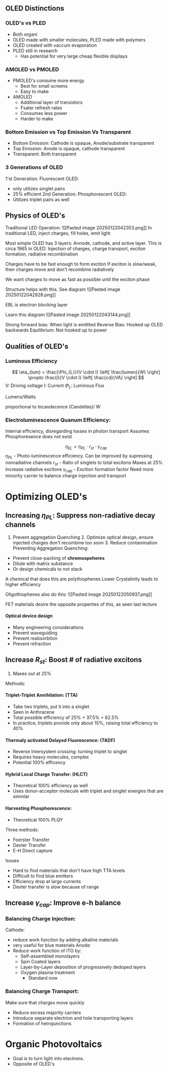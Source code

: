 ## OLED Distinctions
### OLED's vs PLED

- Both organi
- OLED made with smaller molecules, PLED made with polymers
- OLED created with vaccum evaporation
- PLED still in research
	- Has potential for very large cheap flexible displays

### AMOLED vs PMOLED
- PMOLED's consume more energy
	- Best for small screens
	- Easy to make
- AMOLED
	- Additional layer of transistors
	- Fsater refresh rates
	- Consumes less power 
	- Harder to make

### Bottom Emission vs Top Emission Vs Transparent
- Bottom Emission: Cathode is opaque, Anode/substrate transparent
- Top Emission: Anode is opaque, cathode transparent 
- Transparent: Both transparent 

### 3 Generations of OLED
1'st Generation: Fluorescent OLED:
- only utilizes singlet pairs
- 25% efficient
2nd Generation: Phosphorescent OLED:
- Utilizes triplet pairs as well

## Physics of OLED's
Traditional LED Operation:
![[Pasted image 20250122042353.png]]
In traditional LED, inject charges, fill holes, emit light


Most simple OLED has 3 layers: Annode, cathode, and active layer. This is circa 1965
In OLED: Injection of charges, charge transport, exciton formation, radiative recombination


Charges have to be fast enough to form exciton 
If exciton is slow/weak, then charges move and don't recombine radiatively

We want charges to move as fast as possible until the exciton phase

Structure helps with this. See diagram ![[Pasted image 20250122042928.png]]

EBL is electron blocking layer


Learn this diagram
![[Pasted image 20250122043144.png]]

Strong forward bias: When light is emittted
Reverse Bias: Hooked up OLED backwards
Equilibrium: Not hooked up to power


## Qualities of OLED's

### Luminous Efficiency 

$$
\eta_{lum} = \frac{\Phi_{L}}{V \cdot I} \left[ \frac{lumen}{W} \right] \propto \frac{i}{V \cdot I} \left[ \frac{cd}{VA} \right]
$$
V: Driving voltage
I: Current
$\Phi_{L}$: Luminous Flux

Lumens/Watts

proportional to Incandecence (Candellas)/ W

### Electroluminescence Quanum Efficiency:
Internal efficiency, disregarding losses in photon transport
Assumes Phosphoresence does not exist

$$
\eta_{EL} = \eta_{PL} \cdot r_{st} \cdot \gamma_{cap}
$$
$\eta_{PL}$ - Photo-luminescence efficiency. 
	Can be improved by supressing nonradiative channels
$r_{st}$ - Ratio of singlets to total excitons
	Maxes at 25%
	Increase radiative excitons
$\gamma_{cap}$ - Excition formation factor
	 Need more minority carrier to balance charge injection and transport


# Optimizing OLED's
## Increasing $\eta_{PL}$: Suppress non-radiative decay channels
1.  Prevent aggregation Quenching 
	2. Optimize optical design, ensure injected charges don't recombine too soon 
	3. Reduce contamination
Preventing Aggregation Quenching:
- Prevent close-packing of **chromospeheres**
- Dilute with matrix substance
- Or design chemicals to not stack 

A chemical that does this are polythiophenes
Lower Crystalinity leads to higher efficiency

Oligothiophenes also do this:
![[Pasted image 20250122050937.png]]

FET materials desire the opposite properties of this, as seen last lecture

#### Optical device design 
- Many engineering considerations
- Prevent waveguiding 
- Prevent reabsorbtion
- Prevent refraction
## Increase $R_{st}$: Boost # of radiative excitons
1. Maxes out at 25%

Methods:
#### Triplet-Triplet Annihilation: (TTA)
- Take two triplets, put it into a singlet
- Seen in Anthracene
- Total possible efficiency of 25% + 37.5% = 62.5% 
- In practice, triplets provide only about 15%, raising total efficiency to 40%

#### Thermaly activated Delayed Fluorescence: (TADF)
- Reverse Intersystem crossing: turning triplet to singlet
- Requires heavy molecules, complex
- Potential 100% efficency

#### Hybrid Local Charge Transfer: (HLCT)
- Theoretical 100% efficiency as well
- Uses donor-acceptor molecule with triplet and singlet energies that are siminlar

#### Harvesting Phosphorescence:
- Theoretical 100% PLQY

Three methods:
- Foerster Transfer
- Dexter Transfer
- E-H Direct capture

Issues
- Hard to find materials that don't have high TTA levels
- Difficult to find blue emitters
- Efficiency drop at large currents 
- Dexter transfer is slow because of range

## Increase $\gamma_{cap}$: Improve e-h balance
### Balancing Charge Injection:
 Cathode:
 - reduce work function by adding alkaline materials
 - very useful for blue materials
Anode:
- Reduce work function of ITO by:
	- Self-assembled monolayers
	- Spin Coated layers
	- Layer-by-Layer deposition of progressively dedoped layers
	- Oxygen plasma treatment
		- Standard now


### Balancing Charge Transport:
Make sure that charges move quickly
- Reduce excess majority carriers
- Introduce separate electrion and hole transporting layers
- Formation of hetrojunctions
# Organic Photovoltaics
- Goal is to turn light into electrons.
- Opposite of OLED's


